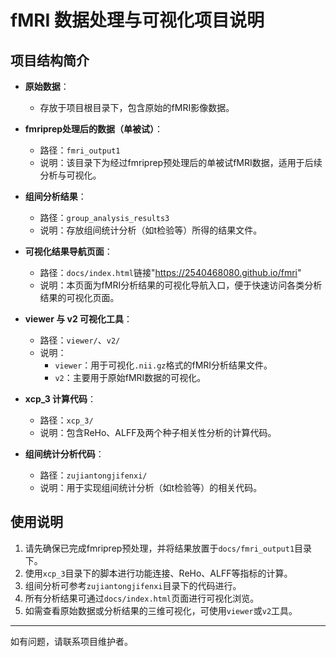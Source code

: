 # fMRI 数据处理与可视化项目说明

## 项目结构简介

- **原始数据**：
  - 存放于项目根目录下，包含原始的fMRI影像数据。

- **fmriprep处理后的数据（单被试）**：
  - 路径：`fmri_output1`
  - 说明：该目录下为经过fmriprep预处理后的单被试fMRI数据，适用于后续分析与可视化。

- **组间分析结果**：
  - 路径：`group_analysis_results3`
  - 说明：存放组间统计分析（如t检验等）所得的结果文件。

- **可视化结果导航页面**：
  - 路径：`docs/index.html`链接"https://2540468080.github.io/fmri"
  - 说明：本页面为fMRI分析结果的可视化导航入口，便于快速访问各类分析结果的可视化页面。

- **viewer 与 v2 可视化工具**：
  - 路径：`viewer/`、`v2/`
  - 说明：
    - `viewer`：用于可视化`.nii.gz`格式的fMRI分析结果文件。
    - `v2`：主要用于原始fMRI数据的可视化。

- **xcp_3 计算代码**：
  - 路径：`xcp_3/`
  - 说明：包含ReHo、ALFF及两个种子相关性分析的计算代码。

- **组间统计分析代码**：
  - 路径：`zujiantongjifenxi/`
  - 说明：用于实现组间统计分析（如t检验等）的相关代码。

## 使用说明

1. 请先确保已完成fmriprep预处理，并将结果放置于`docs/fmri_output1`目录下。
2. 使用`xcp_3`目录下的脚本进行功能连接、ReHo、ALFF等指标的计算。
3. 组间分析可参考`zujiantongjifenxi`目录下的代码进行。
4. 所有分析结果可通过`docs/index.html`页面进行可视化浏览。
5. 如需查看原始数据或分析结果的三维可视化，可使用`viewer`或`v2`工具。

---

如有问题，请联系项目维护者。 